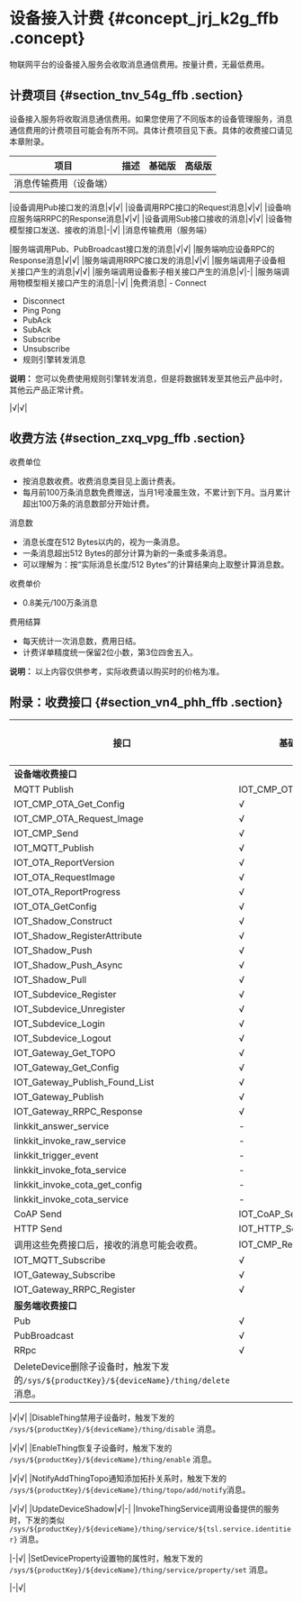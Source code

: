 # 设备接入计费 {#concept_jrj_k2g_ffb .concept}

物联网平台的设备接入服务会收取消息通信费用。按量计费，无最低费用。

## 计费项目 {#section_tnv_54g_ffb .section}

设备接入服务将收取消息通信费用。如果您使用了不同版本的设备管理服务，消息通信费用的计费项目可能会有所不同。具体计费项目见下表。具体的收费接口请见本章附录。

|项目|描述|基础版|高级版|
|--|:-|:--|---|
|消息传输费用（设备端）

|设备调用Pub接口发的消息|√|√|
|设备调用RPC接口的Request消息|√|√|
|设备响应服务端RRPC的Response消息|√|√|
|设备调用Sub接口接收的消息|√|√|
|设备物模型接口发送、接收的消息|-|√|
|消息传输费用（服务端）

|服务端调用Pub、PubBroadcast接口发的消息|√|√|
|服务端响应设备RPC的Response消息|√|√|
|服务端调用RRPC接口发的消息|√|√|
|服务端调用子设备相关接口产生的消息|√|√|
|服务端调用设备影子相关接口产生的消息|√|-|
|服务端调用物模型相关接口产生的消息|-|√|
|免费消息| -   Connect
-   Disconnect
-   Ping Pong
-   PubAck
-   SubAck
-   Subscribe
-   Unsubscribe
-   规则引擎转发消息

**说明：** 您可以免费使用规则引擎转发消息，但是将数据转发至其他云产品中时，其他云产品正常计费。


 |√|√|

## 收费方法 {#section_zxq_vpg_ffb .section}

收费单位

-   按消息数收费。收费消息类目见上面计费表。
-   每月前100万条消息数免费赠送，当月1号凌晨生效，不累计到下月。当月累计超出100万条的消息数部分开始计费。

消息数

-   消息长度在512 Bytes以内的，视为一条消息。
-   一条消息超出512 Bytes的部分计算为新的一条或多条消息。
-   可以理解为：按“实际消息长度/512 Bytes”的计算结果向上取整计算消息数。

收费单价

-   0.8美元/100万条消息

费用结算

-   每天统计一次消息数，费用日结。
-   计费详单精度统一保留2位小数，第3位四舍五入。

**说明：** 以上内容仅供参考，实际收费请以购买时的价格为准。

## 附录：收费接口 {#section_vn4_phh_ffb .section}

|接口|基础版|高级版|
|--|---|---|
|**设备端收费接口**|
|MQTT Publish|IOT\_CMP\_OTA\_Start|√|√|
|IOT\_CMP\_OTA\_Get\_Config|√|√|
|IOT\_CMP\_OTA\_Request\_Image|√|√|
|IOT\_CMP\_Send|√|√|
|IOT\_MQTT\_Publish|√|√|
|IOT\_OTA\_ReportVersion|√|√|
|IOT\_OTA\_RequestImage|√|√|
|IOT\_OTA\_ReportProgress|√|√|
|IOT\_OTA\_GetConfig|√|√|
|IOT\_Shadow\_Construct|√|√|
|IOT\_Shadow\_RegisterAttribute|√|√|
|IOT\_Shadow\_Push|√|√|
|IOT\_Shadow\_Push\_Async|√|√|
|IOT\_Shadow\_Pull|√|√|
|IOT\_Subdevice\_Register|√|√|
|IOT\_Subdevice\_Unregister|√|√|
|IOT\_Subdevice\_Login|√|√|
|IOT\_Subdevice\_Logout|√|√|
|IOT\_Gateway\_Get\_TOPO|√|√|
|IOT\_Gateway\_Get\_Config|√|√|
|IOT\_Gateway\_Publish\_Found\_List|√|√|
|IOT\_Gateway\_Publish|√|√|
|IOT\_Gateway\_RRPC\_Response|√|√|
|linkkit\_answer\_service|-|√|
|linkkit\_invoke\_raw\_service|-|√|
|linkkit\_trigger\_event|-|√|
|linkkit\_invoke\_fota\_service|-|√|
|linkkit\_invoke\_cota\_get\_config|-|√|
|linkkit\_invoke\_cota\_service|-|√|
|CoAP Send|IOT\_CoAP\_SendMessage|√|√|
|HTTP Send|IOT\_HTTP\_SendMessage|√|√|
|调用这些免费接口后，接收的消息可能会收费。|IOT\_CMP\_Register|√|√|
|IOT\_MQTT\_Subscribe|√|√|
|IOT\_Gateway\_Subscribe|√|√|
|IOT\_Gateway\_RRPC\_Register|√|√|
|**服务端收费接口**|
|Pub|√|√|
|PubBroadcast|√|√|
|RRpc|√|√|
|DeleteDevice删除子设备时，触发下发的`/sys/${productKey}/${deviceName}/thing/delete` 消息。

|√|√|
|DisableThing禁用子设备时，触发下发的 `/sys/${productKey}/${deviceName}/thing/disable` 消息。

|√|√|
|EnableThing恢复子设备时，触发下发的 `/sys/${productKey}/${deviceName}/thing/enable` 消息。

|√|√|
|NotifyAddThingTopo通知添加拓扑关系时，触发下发的 `/sys/${productKey}/${deviceName}/thing/topo/add/notify`消息。

|√|√|
|UpdateDeviceShadow|√|-|
|InvokeThingService调用设备提供的服务时，下发的类似 `/sys/${productKey}/${deviceName}/thing/service/${tsl.service.identitier}` 消息。

|-|√|
|SetDeviceProperty设置物的属性时，触发下发的 `/sys/${productKey}/${deviceName}/thing/service/property/set` 消息。

|-|√|

